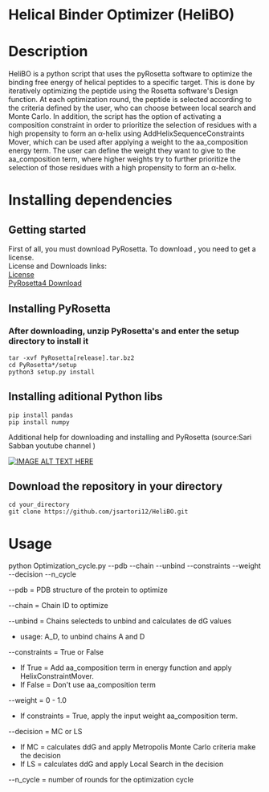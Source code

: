 # Helical Binder Optimizer (HeliBO)
# Description
HeliBO is a python script that uses the pyRosetta software to optimize the binding free energy of helical peptides to a specific target. This is done by iteratively optimizing the peptide using the Rosetta software's Design function. At each optimization round, the peptide is selected according to the criteria defined by the user, who can choose between local search and Monte Carlo. In addition, the script has the option of activating a composition constraint in order to prioritize the selection of residues with a high propensity to form an α-helix using AddHelixSequenceConstraints Mover, which can be used after applying a weight to the aa_composition energy term. The user can define the weight they want to give to the aa_composition term, where higher weights try to further prioritize the selection of those residues with a high propensity to form an α-helix.




# Installing dependencies

## Getting started

First of all, you must download PyRosetta. To download , you need to get a license.
<br />
License and Downloads links:
<br />
[License](https://www.rosettacommons.org/software/license-and-download)
<br />
[PyRosetta4 Download](https://graylab.jhu.edu/download/PyRosetta4/archive/release/)



## Installing PyRosetta
### After downloading, unzip PyRosetta's and enter the setup directory to install it
```
tar -xvf PyRosetta[release].tar.bz2
cd PyRosetta*/setup
python3 setup.py install
```
## Installing aditional Python libs
```
pip install pandas
pip install numpy
```

Additional help for downloading and installing and PyRosetta (source:Sari Sabban youtube channel )

[![IMAGE ALT TEXT HERE](https://img.youtube.com/vi/UEaFmUMEL9c/0.jpg)](https://www.youtube.com/watch?v=UEaFmUMEL9c)


## Download the repository in your directory


```
cd your_directory
git clone https://github.com/jsartori12/HeliBO.git
```



# Usage

python Optimization_cycle.py --pdb  --chain  --unbind  --constraints  --weight  --decision  --n_cycle 

--pdb = PDB structure of the protein to optimize

--chain = Chain ID to optimize

--unbind = Chains selecteds to unbind and calculates de dG values
  - usage: A_D, to unbind chains A and D 

--constraints = True or False
  - If True = Add aa_composition term in energy function and apply HelixConstraintMover.
  - If False = Don't use aa_composition term
  
--weight = 0 - 1.0
  - If constraints = True, apply the input weight aa_composition term.

--decision = MC or LS
  - If MC = calculates ddG and apply Metropolis Monte Carlo criteria make the decision
  - If LS = calculates ddG and apply Local Search in the decision

--n_cycle = number of rounds for the optimization cycle
